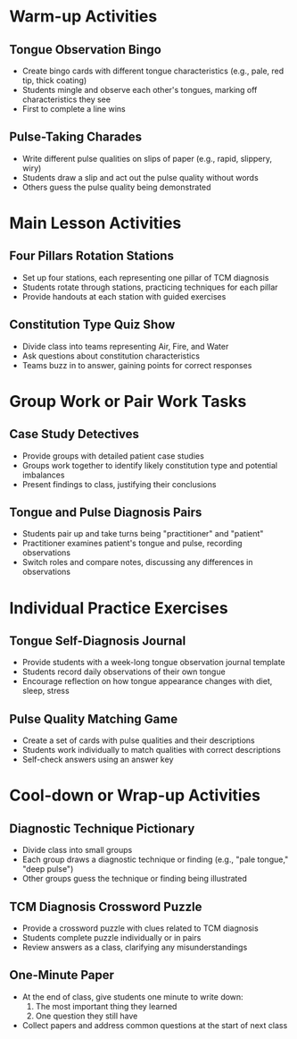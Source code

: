 # Warm-up Activities

## Tongue Observation Bingo
- Create bingo cards with different tongue characteristics (e.g., pale, red tip, thick coating)
- Students mingle and observe each other's tongues, marking off characteristics they see
- First to complete a line wins

## Pulse-Taking Charades
- Write different pulse qualities on slips of paper (e.g., rapid, slippery, wiry)
- Students draw a slip and act out the pulse quality without words
- Others guess the pulse quality being demonstrated

# Main Lesson Activities

## Four Pillars Rotation Stations
- Set up four stations, each representing one pillar of TCM diagnosis
- Students rotate through stations, practicing techniques for each pillar
- Provide handouts at each station with guided exercises

## Constitution Type Quiz Show
- Divide class into teams representing Air, Fire, and Water
- Ask questions about constitution characteristics
- Teams buzz in to answer, gaining points for correct responses

# Group Work or Pair Work Tasks

## Case Study Detectives
- Provide groups with detailed patient case studies
- Groups work together to identify likely constitution type and potential imbalances
- Present findings to class, justifying their conclusions

## Tongue and Pulse Diagnosis Pairs
- Students pair up and take turns being "practitioner" and "patient"
- Practitioner examines patient's tongue and pulse, recording observations
- Switch roles and compare notes, discussing any differences in observations

# Individual Practice Exercises

## Tongue Self-Diagnosis Journal
- Provide students with a week-long tongue observation journal template
- Students record daily observations of their own tongue
- Encourage reflection on how tongue appearance changes with diet, sleep, stress

## Pulse Quality Matching Game
- Create a set of cards with pulse qualities and their descriptions
- Students work individually to match qualities with correct descriptions
- Self-check answers using an answer key

# Cool-down or Wrap-up Activities

## Diagnostic Technique Pictionary
- Divide class into small groups
- Each group draws a diagnostic technique or finding (e.g., "pale tongue," "deep pulse")
- Other groups guess the technique or finding being illustrated

## TCM Diagnosis Crossword Puzzle
- Provide a crossword puzzle with clues related to TCM diagnosis
- Students complete puzzle individually or in pairs
- Review answers as a class, clarifying any misunderstandings

## One-Minute Paper
- At the end of class, give students one minute to write down:
  1. The most important thing they learned
  2. One question they still have
- Collect papers and address common questions at the start of next class